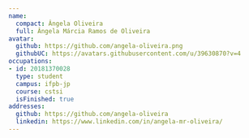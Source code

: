 ```yaml
---
name:
  compact: Ângela Oliveira
  full: Ângela Márcia Ramos de Oliveira
avatar:
  github: https://github.com/angela-oliveira.png
  githubUC: https://avatars.githubusercontent.com/u/39630870?v=4
occupations:
- id: 20181370028
  type: student
  campus: ifpb-jp
  course: cstsi
  isFinished: true
addresses:
  github: https://github.com/angela-oliveira
  linkedin: https://www.linkedin.com/in/angela-mr-oliveira/
---
```

